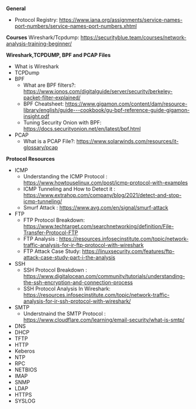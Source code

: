 **General**
- Protocol Registry: https://www.iana.org/assignments/service-names-port-numbers/service-names-port-numbers.xhtml


**Courses**
Wireshark/Tcpdump: https://securityblue.team/courses/network-analysis-training-beginner/


**Wireshark,TCPDUMP, BPF and PCAP Files**

- What is Wireshark
- TCPDump
- BPF
	- What are BPF filters?: https://www.ionos.com/digitalguide/server/security/berkeley-packet-filter-explained/
	- BPF Cheatsheet: https://www.gigamon.com/content/dam/resource-library/english/guide---cookbook/gu-bpf-reference-guide-gigamon-insight.pdf
	- Tuning Security Onion with BPF: https://docs.securityonion.net/en/latest/bpf.html
- PCAP
	- What is a PCAP File?: https://www.solarwinds.com/resources/it-glossary/pcap


**Protocol Resources**

- ICMP
    - Understanding the ICMP Protocol : https://www.howtouselinux.com/post/icmp-protocol-with-examples
    - ICMP Tunneling and How to Detect it : https://www.extrahop.com/company/blog/2021/detect-and-stop-icmp-tunneling/
    - Smurf Attack : https://www.avg.com/en/signal/smurf-attack
- FTP
    - FTP Protocol Breakdown: https://www.techtarget.com/searchnetworking/definition/File-Transfer-Protocol-FTP
    - FTP Analysis : https://resources.infosecinstitute.com/topic/network-traffic-analysis-for-ir-ftp-protocol-with-wireshark
    - FTP Attack Case Study: https://linuxsecurity.com/features/ftp-attack-case-study-part-i-the-analysis
- SSH
    - SSH Protocol Breakdown : https://www.digitalocean.com/community/tutorials/understanding-the-ssh-encryption-and-connection-process
    - SSH Protocol Analysis In Wireshark: https://resources.infosecinstitute.com/topic/network-traffic-analysis-for-ir-ssh-protocol-with-wireshark/
- SMTP
    - Understnaind the SMTP Protocol : https://www.cloudflare.com/learning/email-security/what-is-smtp/
- DNS
- DHCP
- TFTP
- HTTP
- Keberos
- NTP
- RPC
- NETBIOS
- IMAP
- SNMP
- LDAP
- HTTPS
- SYSLOG
